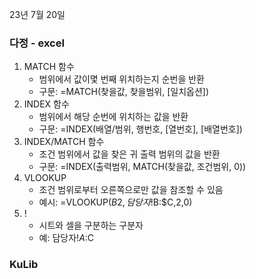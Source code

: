 23년 7월 20일

### 다정 - excel
1. MATCH 함수
    - 범위에서 값이몇 번째 위치하는지 순번을 반환
    - 구문: =MATCH(찾을값, 찾을범위, [일치옵션])
2. INDEX 함수
    - 범위에서 해당 순번에 위치하는 값을 반환
    - 구문: =INDEX(배열/범위, 행번호, [열번호], [배열번호])
3. INDEX/MATCH 함수
    - 조건 범위에서 값을 찾은 귀 출력 범위의 값을 반환
    - 구문: =INDEX(출력범위, MATCH(찾을값, 조건범위, 0))
4. VLOOKUP
    - 조건 범위로부터 오른쪽으로만 값을 참조할 수 있음
    - 예시: =VLOOKUP($B2,담당자!$B:$C,2,0)
5. !
    - 시트와 셀을 구분하는 구분자
    - 예: 담당자!$A:$C

### KuLib
